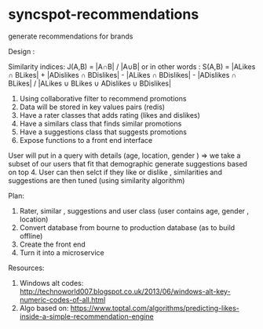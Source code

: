 # syncspot-recommendations
generate recommendations for brands

Design :

Similarity indices:
 J(A,B) = |A∩B| / |A∪B|
 or in other words :
 S(A,B) = |ALikes ∩ BLikes| + |ADislikes ∩ BDislikes| - |ALikes ∩ BDislikes| - |ADislikes ∩ BLikes|  / |ALikes ∪ BLikes ∪ ADislikes ∪ BDislikes|


1. Using collaborative filter to recommend promotions
2. Data will be stored in key values pairs (redis)
3. Have a rater classes that adds rating (likes and dislikes)
4. Have a similars class that finds similar promotions
5. Have a suggestions class that suggests promotions
6. Expose functions to a front end interface 

User will put in a query with details (age, location, gender ) => we take a subset of our users that fit that demographic 
generate suggestions based on top 4.
User can then selct if they like or dislike , similarities and suggestions are then tuned (using similarity algorithm)

Plan:

1. Rater, similar , suggestions and user class (user contains age, gender , location)
2. Convert database from bourne to production database (as to build offline)
3. Create the front end 
4. Turn it into a microservice


Resources:

1. Windows alt codes: http://technoworld007.blogspot.co.uk/2013/06/windows-alt-key-numeric-codes-of-all.html
2. Algo based on: https://www.toptal.com/algorithms/predicting-likes-inside-a-simple-recommendation-engine